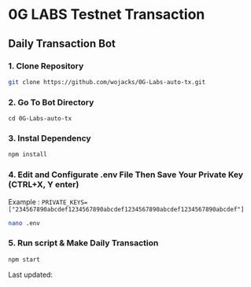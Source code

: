 # 0G LABS Testnet Transaction 

## Daily Transaction Bot


### 1. Clone Repository

```bash
git clone https://github.com/wojacks/0G-Labs-auto-tx.git
```

### 2. Go To Bot Directory
```
cd 0G-Labs-auto-tx
```

### 3. Instal Dependency

```bash
npm install
```

### 4. Edit and Configurate .env File Then Save Your Private Key (CTRL+X, Y enter)
Example : `PRIVATE_KEYS=["234567890abcdef1234567890abcdef1234567890abcdef1234567890abcdef"]`
```bash
nano .env
```

### 5. Run script & Make Daily Transaction

```bash
npm start
```

Last updated: 


